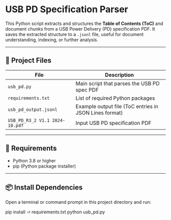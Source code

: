 # USB PD Specification Parser

This Python script extracts and structures the **Table of Contents (ToC)** and document chunks from a USB Power Delivery (PD) specification PDF. It saves the extracted structure to a `.jsonl` file, useful for document understanding, indexing, or further analysis.

---

## 📁 Project Files

| File | Description |
|------|-------------|
| `usb_pd.py` | Main script that parses the USB PD spec PDF |
| `requirements.txt` | List of required Python packages |
| `usb_pd_output.jsonl` | Example output file (ToC entries in JSON Lines format) |
| `USB_PD_R3_2 V1.1 2024-10.pdf` | Input USB PD specification PDF |

---

## 🧰 Requirements

- Python 3.8 or higher
- pip (Python package installer)

---

## 📦 Install Dependencies

Open a terminal or command prompt in this project directory and run:

pip install -r requirements.txt
python usb_pd.py

